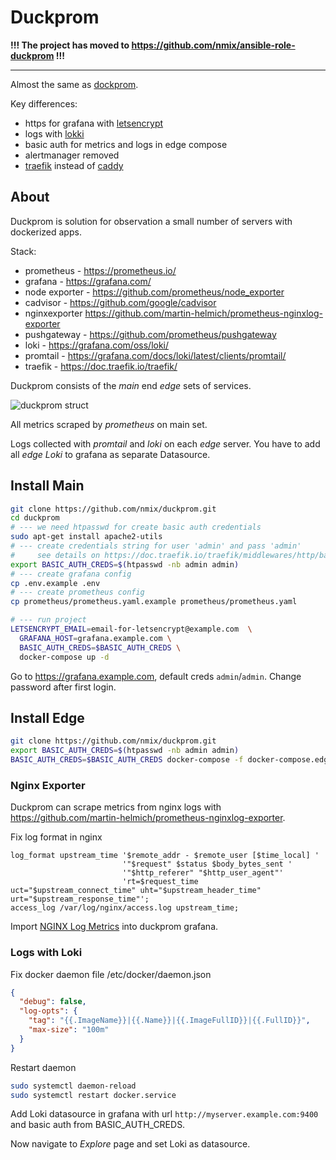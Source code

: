 # Duckprom


**!!! The project has moved to https://github.com/nmix/ansible-role-duckprom !!!**

<hr>

Almost the same as [dockprom](https://github.com/stefanprodan/dockprom).

Key differences:
* https for grafana with [letsencrypt](https://letsencrypt.org/)
* logs with [lokki](https://grafana.com/oss/loki/)
* basic auth for metrics and logs in edge compose
* alertmanager removed
* [traefik](https://doc.traefik.io/traefik/) instead of [caddy](https://caddyserver.com/)



## About

Duckprom is solution for observation a small number of  servers with dockerized apps.

Stack:

* prometheus - https://prometheus.io/
* grafana - https://grafana.com/
* node exporter - https://github.com/prometheus/node_exporter
* cadvisor - https://github.com/google/cadvisor
* nginxexporter https://github.com/martin-helmich/prometheus-nginxlog-exporter
* pushgateway - https://github.com/prometheus/pushgateway
* loki - https://grafana.com/oss/loki/
* promtail - https://grafana.com/docs/loki/latest/clients/promtail/
* traefik - https://doc.traefik.io/traefik/

Duckprom consists of the *main* end *edge* sets of services.

![duckprom struct](https://clck.ru/32KQxj)

 All metrics scraped by *prometheus* on main set.

Logs collected with *promtail* and *loki* on each *edge* server. You have to add all *edge Loki* to grafana as separate Datasource.



## Install Main

```bash
git clone https://github.com/nmix/duckprom.git
cd duckprom
# --- we need htpasswd for create basic auth credentials
sudo apt-get install apache2-utils
# --- create credentials string for user 'admin' and pass 'admin'
#     see details on https://doc.traefik.io/traefik/middlewares/http/basicauth/#configuration-examples
export BASIC_AUTH_CREDS=$(htpasswd -nb admin admin)
# --- create grafana config
cp .env.example .env
# --- create prometheus config
cp prometheus/prometheus.yaml.example prometheus/prometheus.yaml

# --- run project
LETSENCRYPT_EMAIL=email-for-letsencrypt@example.com  \
  GRAFANA_HOST=grafana.example.com \
  BASIC_AUTH_CREDS=$BASIC_AUTH_CREDS \
  docker-compose up -d
```

Go to https://grafana.example.com, default creds `admin`/`admin`. Change password after first login.

## Install Edge
```bash
git clone https://github.com/nmix/duckprom.git
export BASIC_AUTH_CREDS=$(htpasswd -nb admin admin)
BASIC_AUTH_CREDS=$BASIC_AUTH_CREDS docker-compose -f docker-compose.edge.yaml up -d
```

### Nginx Exporter

Duckprom can scrape metrics from nginx logs with https://github.com/martin-helmich/prometheus-nginxlog-exporter.

Fix log format in nginx
```nginx
log_format upstream_time '$remote_addr - $remote_user [$time_local] '
                         '"$request" $status $body_bytes_sent '
                         '"$http_referer" "$http_user_agent"'
                         'rt=$request_time uct="$upstream_connect_time" uht="$upstream_header_time" urt="$upstream_response_time"';
access_log /var/log/nginx/access.log upstream_time;
```
Import [NGINX Log Metrics](https://grafana.com/grafana/dashboards/6482-nginx-log-metrics/) into duckprom grafana.

### Logs with Loki

Fix docker daemon file /etc/docker/daemon.json
```json
{
  "debug": false,
  "log-opts": {
    "tag": "{{.ImageName}}|{{.Name}}|{{.ImageFullID}}|{{.FullID}}",
    "max-size": "100m"
  }
}
```
Restart daemon
```bash
sudo systemctl daemon-reload
sudo systemctl restart docker.service
```

Add Loki datasource in grafana with url `http://myserver.example.com:9400` and basic auth from BASIC_AUTH_CREDS.

Now navigate to *Explore* page and set Loki as datasource.
